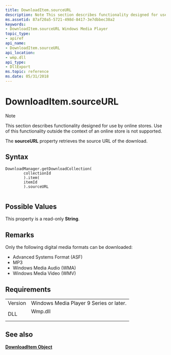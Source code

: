 ```yaml
---
title: DownloadItem.sourceURL
description: Note This section describes functionality designed for use by online stores. Use of this functionality outside the context of an online store is not supported. The sourceURL property retrieves the source URL of the download.
ms.assetid: 87af20a5-5721-498d-8417-3e7dbbec38a2
keywords:
- DownloadItem.sourceURL Windows Media Player
topic_type:
- apiref
api_name:
- DownloadItem.sourceURL
api_location:
- wmp.dll
api_type:
- DllExport
ms.topic: reference
ms.date: 05/31/2018
---
```


# DownloadItem.sourceURL

> [!Note]  
> This section describes functionality designed for use by online stores. Use of this functionality outside the context of an online store is not supported.

 

The **sourceURL** property retrieves the source URL of the download.

## Syntax

``` syntax
DownloadManager.getDownloadCollection(
        collectionId
        ).item(
        itemId
        ).sourceURL
      
```

## Possible Values

This property is a read-only **String**.

## Remarks

Only the following digital media formats can be downloaded:

-   Advanced Systems Format (ASF)
-   MP3
-   Windows Media Audio (WMA)
-   Windows Media Video (WMV)

## Requirements



|                    |                                                                                    |
|--------------------|------------------------------------------------------------------------------------|
| Version<br/> | Windows Media Player 9 Series or later.<br/>                                 |
| DLL<br/>     | <dl> <dt>Wmp.dll</dt> </dl> |



## See also

<dl> <dt>

[**DownloadItem Object**](downloaditem-object.md)
</dt> </dl>

 

 





